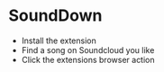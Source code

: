 # SoundDown

- Install the extension
- Find a song on Soundcloud you like
- Click the extensions browser action

